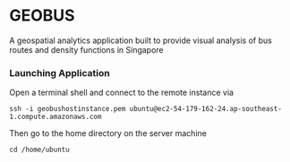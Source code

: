 # GEOBUS
A geospatial analytics application built to provide visual analysis of bus routes and density functions in Singapore

### Launching Application
Open a terminal shell and connect to the remote instance via
```
ssh -i geobushostinstance.pem ubuntu@ec2-54-179-162-24.ap-southeast-1.compute.amazonaws.com
```
Then go to the home directory on the server machine

```
cd /home/ubuntu
```